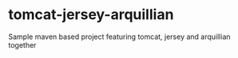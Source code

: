 tomcat-jersey-arquillian
========================

Sample maven based project featuring tomcat, jersey and arquillian together
